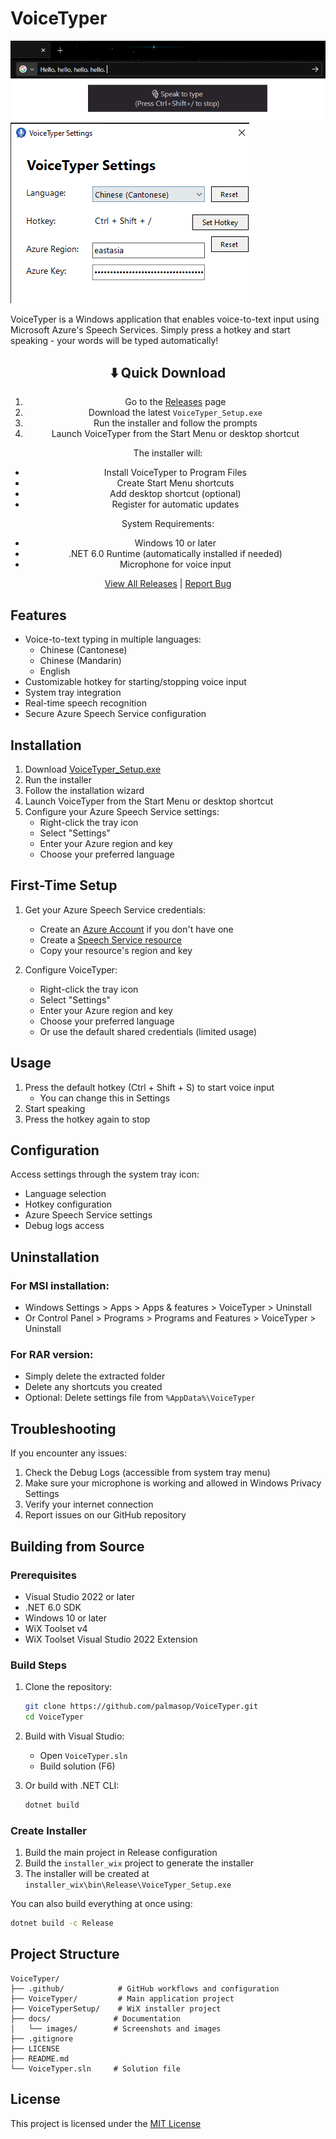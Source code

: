 # VoiceTyper

![VoiceTyper Screenshot](docs/images/screenshot_1.png)
![VoiceTyper Screenshot](docs/images/screenshot_2.png)

VoiceTyper is a Windows application that enables voice-to-text input using Microsoft Azure's Speech Services. Simply press a hotkey and start speaking - your words will be typed automatically!

<div align="center">

## ⬇️ Quick Download

1. Go to the [Releases](https://github.com/palmasop/VoiceTyper/releases) page
2. Download the latest `VoiceTyper_Setup.exe`
3. Run the installer and follow the prompts
4. Launch VoiceTyper from the Start Menu or desktop shortcut

The installer will:

- Install VoiceTyper to Program Files
- Create Start Menu shortcuts
- Add desktop shortcut (optional)
- Register for automatic updates

System Requirements:

- Windows 10 or later
- .NET 6.0 Runtime (automatically installed if needed)
- Microphone for voice input

[View All Releases](https://github.com/palmasop/VoiceTyper/releases) | [Report Bug](https://github.com/palmasop/VoiceTyper/issues)

</div>

## Features

- Voice-to-text typing in multiple languages:
  - Chinese (Cantonese)
  - Chinese (Mandarin)
  - English
- Customizable hotkey for starting/stopping voice input
- System tray integration
- Real-time speech recognition
- Secure Azure Speech Service configuration

## Installation

1. Download [VoiceTyper_Setup.exe](https://github.com/palmasop/VoiceTyper/releases/latest/download/VoiceTyper_Setup.exe)
2. Run the installer
3. Follow the installation wizard
4. Launch VoiceTyper from the Start Menu or desktop shortcut
5. Configure your Azure Speech Service settings:
   - Right-click the tray icon
   - Select "Settings"
   - Enter your Azure region and key
   - Choose your preferred language

## First-Time Setup

1. Get your Azure Speech Service credentials:

   - Create an [Azure Account](https://azure.microsoft.com/free/) if you don't have one
   - Create a [Speech Service resource](https://portal.azure.com/#create/Microsoft.CognitiveServicesSpeechServices)
   - Copy your resource's region and key

2. Configure VoiceTyper:
   - Right-click the tray icon
   - Select "Settings"
   - Enter your Azure region and key
   - Choose your preferred language
   - Or use the default shared credentials (limited usage)

## Usage

1. Press the default hotkey (Ctrl + Shift + S) to start voice input
   - You can change this in Settings
2. Start speaking
3. Press the hotkey again to stop

## Configuration

Access settings through the system tray icon:

- Language selection
- Hotkey configuration
- Azure Speech Service settings
- Debug logs access

## Uninstallation

### For MSI installation:

- Windows Settings > Apps > Apps & features > VoiceTyper > Uninstall
- Or Control Panel > Programs > Programs and Features > VoiceTyper > Uninstall

### For RAR version:

- Simply delete the extracted folder
- Delete any shortcuts you created
- Optional: Delete settings file from `%AppData%\VoiceTyper`

## Troubleshooting

If you encounter any issues:

1. Check the Debug Logs (accessible from system tray menu)
2. Make sure your microphone is working and allowed in Windows Privacy Settings
3. Verify your internet connection
4. Report issues on our GitHub repository

## Building from Source

### Prerequisites

- Visual Studio 2022 or later
- .NET 6.0 SDK
- Windows 10 or later
- WiX Toolset v4
- WiX Toolset Visual Studio 2022 Extension

### Build Steps

1. Clone the repository:

   ```bash
   git clone https://github.com/palmasop/VoiceTyper.git
   cd VoiceTyper
   ```

2. Build with Visual Studio:

   - Open `VoiceTyper.sln`
   - Build solution (F6)

3. Or build with .NET CLI:
   ```bash
   dotnet build
   ```

### Create Installer

1. Build the main project in Release configuration
2. Build the `installer_wix` project to generate the installer
3. The installer will be created at `installer_wix\bin\Release\VoiceTyper_Setup.exe`

You can also build everything at once using:

```bash
dotnet build -c Release
```

## Project Structure

```
VoiceTyper/
├── .github/            # GitHub workflows and configuration
├── VoiceTyper/         # Main application project
├── VoiceTyperSetup/    # WiX installer project
├── docs/              # Documentation
│   └── images/        # Screenshots and images
├── .gitignore
├── LICENSE
├── README.md
└── VoiceTyper.sln     # Solution file
```

## License

This project is licensed under the [MIT License](LICENSE)
